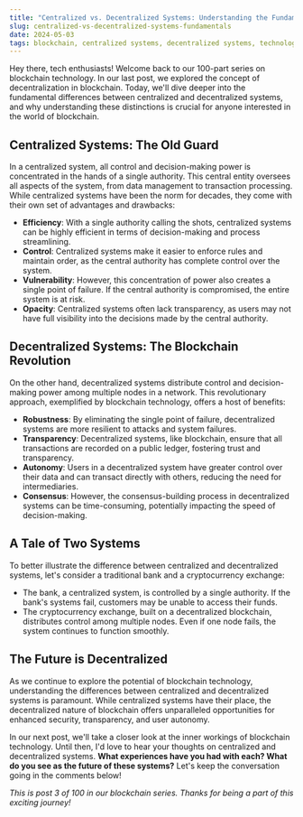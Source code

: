 ```yaml
---
title: "Centralized vs. Decentralized Systems: Understanding the Fundamentals"
slug: centralized-vs-decentralized-systems-fundamentals
date: 2024-05-03
tags: blockchain, centralized systems, decentralized systems, technology, innovation
---
```


Hey there, tech enthusiasts! Welcome back to our 100-part series on blockchain technology. In our last post, we explored the concept of decentralization in blockchain. Today, we'll dive deeper into the fundamental differences between centralized and decentralized systems, and why understanding these distinctions is crucial for anyone interested in the world of blockchain.

## Centralized Systems: The Old Guard

In a centralized system, all control and decision-making power is concentrated in the hands of a single authority. This central entity oversees all aspects of the system, from data management to transaction processing. While centralized systems have been the norm for decades, they come with their own set of advantages and drawbacks:

- **Efficiency**: With a single authority calling the shots, centralized systems can be highly efficient in terms of decision-making and process streamlining.
- **Control**: Centralized systems make it easier to enforce rules and maintain order, as the central authority has complete control over the system.
- **Vulnerability**: However, this concentration of power also creates a single point of failure. If the central authority is compromised, the entire system is at risk.
- **Opacity**: Centralized systems often lack transparency, as users may not have full visibility into the decisions made by the central authority.

## Decentralized Systems: The Blockchain Revolution

On the other hand, decentralized systems distribute control and decision-making power among multiple nodes in a network. This revolutionary approach, exemplified by blockchain technology, offers a host of benefits:

- **Robustness**: By eliminating the single point of failure, decentralized systems are more resilient to attacks and system failures.
- **Transparency**: Decentralized systems, like blockchain, ensure that all transactions are recorded on a public ledger, fostering trust and transparency.
- **Autonomy**: Users in a decentralized system have greater control over their data and can transact directly with others, reducing the need for intermediaries.
- **Consensus**: However, the consensus-building process in decentralized systems can be time-consuming, potentially impacting the speed of decision-making.

## A Tale of Two Systems

To better illustrate the difference between centralized and decentralized systems, let's consider a traditional bank and a cryptocurrency exchange:

- The bank, a centralized system, is controlled by a single authority. If the bank's systems fail, customers may be unable to access their funds.
- The cryptocurrency exchange, built on a decentralized blockchain, distributes control among multiple nodes. Even if one node fails, the system continues to function smoothly.

## The Future is Decentralized

As we continue to explore the potential of blockchain technology, understanding the differences between centralized and decentralized systems is paramount. While centralized systems have their place, the decentralized nature of blockchain offers unparalleled opportunities for enhanced security, transparency, and user autonomy.

In our next post, we'll take a closer look at the inner workings of blockchain technology. Until then, I'd love to hear your thoughts on centralized and decentralized systems. **What experiences have you had with each? What do you see as the future of these systems?** Let's keep the conversation going in the comments below!

*This is post 3 of 100 in our blockchain series. Thanks for being a part of this exciting journey!*

